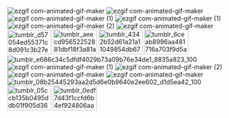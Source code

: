 ![ezgif com-animated-gif-maker](https://github.com/user-attachments/assets/c8f65316-814e-413a-8d7c-586cb9776616) 
![ezgif com-animated-gif-maker](https://github.com/user-attachments/assets/0c5db004-a97f-4f67-8a1d-1e5bf905f26a)
![ezgif com-animated-gif-maker (1)](https://github.com/user-attachments/assets/9db91c98-648f-4e92-94d9-c3ad6fb5f513)
![ezgif com-animated-gif-maker (1)](https://github.com/user-attachments/assets/7fa4360f-f01b-4368-99d0-cdeff420fe63)
![ezgif com-animated-gif-maker (2)](https://github.com/user-attachments/assets/2b76e243-e93d-4ffc-9eea-baae47f43fca)
![ezgif com-animated-gif-maker](https://github.com/user-attachments/assets/4978d68f-8d6d-44d2-a191-96ea1f2d9775)
<img width="99" height="55" alt="tumblr_d57054ed55371c8d091c3b27ebfd1943_37079afc_100" src="https://github.com/user-attachments/assets/d8b295d4-545f-4a08-bded-37fc0b0811b2" />
<img width="99" height="56" alt="tumblr_aeecd95652252881dbf18f3a81aa5a6e_b22ea5d7_100" src="https://github.com/user-attachments/assets/936c94f5-43d5-4e4a-a43d-4848e9d7e7c8" />
<img width="99" height="56" alt="tumblr_4342b52d61a21a11049854db6741384e_979ba7b2_100" src="https://github.com/user-attachments/assets/0cc24794-8f9a-4216-ba1f-2ef07dd7412c" />
<img width="99" height="56" alt="tumblr_6ceab8996aa481716a703f9d5a22def7_c65ce663_100" src="https://github.com/user-attachments/assets/4a21ba34-11d5-434d-b098-1df55609dc29" />
![tumblr_e686c34c5dfdf4029b73a09b76e34de1_8835a823_100](https://github.com/user-attachments/assets/752fb249-265d-4eff-bd17-3f654f345d0f)
![ezgif com-animated-gif-maker (1)](https://github.com/user-attachments/assets/3ab1f97e-d5d3-43b4-9cd9-2be95da4d6bd)
![ezgif com-animated-gif-maker (2)](https://github.com/user-attachments/assets/c58151eb-2e59-4cd9-8143-3aa7ad527bf1)
![ezgif com-animated-gif-maker](https://github.com/user-attachments/assets/588bd0f8-2a1e-4a90-99e9-52e0b10d5048)
![ezgif com-animated-gif-maker](https://github.com/user-attachments/assets/4df81c3f-67a0-4950-b63d-4ed8008ccde0)
![tumblr_08b25445293aa2d5d6e0b9640e2ee602_d1d5ea42_100](https://github.com/user-attachments/assets/79da6999-9174-44be-ac64-6bbb7bd34192)
<img width="99" height="56" alt="tumblr_05ccb135b0495ddb01f905d368ab17ec_91cc7742_100" src="https://github.com/user-attachments/assets/14706ad6-f71d-4d0d-973a-c9943983a061" />
<img width="99" height="56" alt="tumblr_0edf7d43f1ccfd6b4ef924806aac6f2b_f1260540_100" src="https://github.com/user-attachments/assets/b2e80a57-5e38-4d02-b2e9-5f42636c74c8" />

